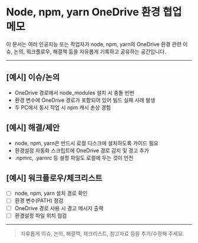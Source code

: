 # Node, npm, yarn OneDrive 환경 협업 메모

이 문서는 여러 인공지능 또는 작업자가 node, npm, yarn의 OneDrive 환경 관련 이슈, 논의, 워크플로우, 해결책 등을 자유롭게 기록하고 공유하는 공간입니다.

---

## [예시] 이슈/논의
- OneDrive 경로에서 node_modules 설치 시 충돌 빈번
- 환경 변수에 OneDrive 경로가 포함되어 있어 빌드 실패 사례 발생
- 두 PC에서 동시 작업 시 npm 캐시 손상 경험

## [예시] 해결/제안
- node, npm, yarn은 반드시 로컬 디스크에 설치하도록 가이드 필요
- 환경설정 자동화 스크립트에 OneDrive 경로 감지 및 경고 추가
- .npmrc, .yarnrc 등 설정 파일도 로컬에 두는 것이 안전

## [예시] 워크플로우/체크리스트
- [ ] node, npm, yarn 설치 경로 확인
- [ ] 환경 변수(PATH) 점검
- [ ] OneDrive 경로 사용 시 경고 메시지 출력
- [ ] 환경설정 파일 위치 점검

---

> 자유롭게 이슈, 논의, 해결책, 체크리스트, 참고자료 등을 추가/수정해 주세요. 